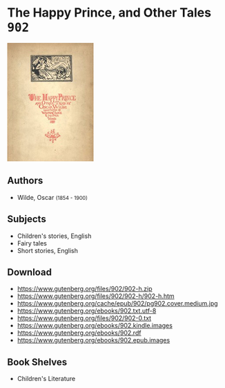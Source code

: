 # The Happy Prince, and Other Tales <kbd>902</kbd>

![](./cover.medium.jpg "")

## Authors


 - Wilde, Oscar <small>(1854 - 1900)</small>

## Subjects


 - Children's stories, English
 - Fairy tales
 - Short stories, English

## Download


 - https://www.gutenberg.org/files/902/902-h.zip
 - https://www.gutenberg.org/files/902/902-h/902-h.htm
 - https://www.gutenberg.org/cache/epub/902/pg902.cover.medium.jpg
 - https://www.gutenberg.org/ebooks/902.txt.utf-8
 - https://www.gutenberg.org/files/902/902-0.txt
 - https://www.gutenberg.org/ebooks/902.kindle.images
 - https://www.gutenberg.org/ebooks/902.rdf
 - https://www.gutenberg.org/ebooks/902.epub.images

## Book Shelves


 - Children's Literature
